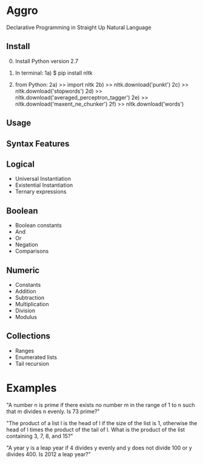 

# Aggro

Declarative Programming in Straight Up Natural Language


## Install

0) Install Python version 2.7

1) In terminal:
	1a) $ pip install nltk

2) from Python:
	2a) >> import nltk
	2b) >> nltk.download('punkt')
	2c) >> nltk.download('stopwords')
	2d) >> nltk.download('averaged_perceptron_tagger')
	2e) >> nltk.download('maxent_ne_chunker')
	2f) >> nltk.download('words')


## Usage


## Syntax Features

## Logical
* Universal Instantiation
* Existential Instantiation
* Ternary expressions

## Boolean
* Boolean constants
* And
* Or
* Negation
* Comparisons

## Numeric
* Constants
* Addition
* Subtraction
* Multiplication
* Division
* Modulus

## Collections
* Ranges
* Enumerated lists
* Tail recursion


# Examples

"A number n is prime if there exists no number m in the range of 1 to n such that m divides n evenly. Is 73 prime?"

"The product of a list l is the head of l if the size of the list is 1, otherwise the head of l times the product of the tail of l. What is the product of the list containing 3, 7, 8, and 15?"

"A year y is a leap year if 4 divides y evenly and y does not divide 100 or y divides 400. Is 2012 a leap year?”
